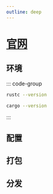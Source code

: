 ```yaml
---
outline: deep
---
```

# [官网](https://tauri.app/)

## 环境

::: code-group

```sh [rust版本]
rustc --version
```

```sh [cargo版本]
cargo --version
```

:::

## 配置

## 打包

## 分发
